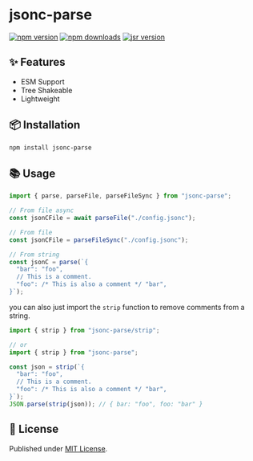 # jsonc-parse

[![npm version][npm-version-src]][npm-version-href]
[![npm downloads][npm-downloads-src]][npm-downloads-href]
[![jsr version][jsr-version-src]][jsr-version-href]

## ✨ Features

- ESM Support
- Tree Shakeable
- Lightweight

## 📦 Installation

```sh
npm install jsonc-parse
```

## 📚 Usage

```ts
import { parse, parseFile, parseFileSync } from "jsonc-parse";

// From file async
const jsonCFile = await parseFile("./config.jsonc");

// From file
const jsonCFile = parseFileSync("./config.jsonc");

// From string
const jsonC = parse(`{
  "bar": "foo",
  // This is a comment.
  "foo": /* This is also a comment */ "bar",
}`);
```

you can also just import the `strip` function to remove comments from a string.

```ts
import { strip } from "jsonc-parse/strip";

// or
import { strip } from "jsonc-parse";

const json = strip(`{
  "bar": "foo",
  // This is a comment.
  "foo": /* This is also a comment */ "bar",
}`);
JSON.parse(strip(json)); // { bar: "foo", foo: "bar" }
```

## 📄 License

Published under [MIT License](./LICENSE).

<!-- Badges -->

[npm-version-src]: https://img.shields.io/npm/v/jsonc-parse?style=flat&colorA=18181B&colorB=4169E1
[npm-version-href]: https://npmjs.com/package/jsonc-parse
[npm-downloads-src]: https://img.shields.io/npm/dm/jsonc-parse?style=flat&colorA=18181B&colorB=4169E1
[npm-downloads-href]: https://npmjs.com/package/jsonc-parse
[jsr-version-src]: https://jsr.io/badges/@luxass/jsonc-parse?style=flat&labelColor=18181B&logoColor=4169E1
[jsr-version-href]: https://jsr.io/@luxass/jsonc-parse
